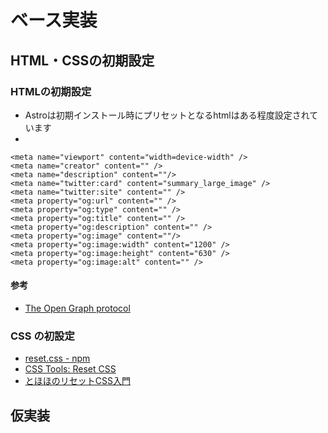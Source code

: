 ベース実装
==

## HTML・CSSの初期設定

### HTMLの初期設定

- Astroは初期インストール時にプリセットとなるhtmlはある程度設定されています
- 

```
<meta name="viewport" content="width=device-width" />
<meta name="creator" content="" />
<meta name="description" content=""/>
<meta name="twitter:card" content="summary_large_image" />
<meta name="twitter:site" content="" />
<meta property="og:url" content="" />
<meta property="og:type" content="" />
<meta property="og:title" content="" />
<meta property="og:description" content="" />
<meta property="og:image" content=""/>
<meta property="og:image:width" content="1200" />
<meta property="og:image:height" content="630" />
<meta property="og:image:alt" content="" />
```

#### 参考

- [The Open Graph protocol](https://ogp.me/)

### CSS の初設定

- [reset.css - npm](https://www.npmjs.com/package/reset-css)
- [CSS Tools: Reset CSS](https://meyerweb.com/eric/tools/css/reset/)
- [とほほのリセットCSS入門](https://www.tohoho-web.com/ex/reset-css.html)

## 仮実装


